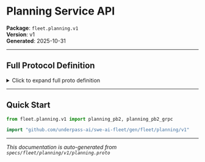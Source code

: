 # Planning Service API

**Package**: `fleet.planning.v1`  
**Version**: v1  
**Generated**: 2025-10-31

---

## Full Protocol Definition

<details>
<summary>Click to expand full proto definition</summary>

```protobuf
syntax = "proto3";
package fleet.planning.v1;

option go_package = "github.com/underpass-ai/swe-ai-fleet/services/planning/gen/fleet/planning/v1;planningv1";

// PlanningService manages the agile lifecycle FSM and story state
service PlanningService {
  rpc CreateStory (CreateStoryRequest) returns (CreateStoryResponse);
  rpc ListStories (ListStoriesRequest) returns (ListStoriesResponse);
  rpc GetStory (GetStoryRequest) returns (GetStoryResponse);
  rpc Transition (TransitionRequest) returns (TransitionResponse);
  rpc GetPlan (GetPlanRequest) returns (GetPlanResponse);
}

message CreateStoryRequest {
  string title = 1;
  string brief = 2;
  repeated string ac = 3; // Acceptance criteria (Gherkin)
}

message CreateStoryResponse {
  string story_id = 1;
  string state = 2;
  int32 dor_score = 3;
}

message ListStoriesRequest {}

message Story {
  string story_id = 1;
  string title = 2;
  string state = 3;
  int32 dor_score = 4;
  string brief = 5;
}

message ListStoriesResponse {
  repeated Story stories = 1;
}

message GetStoryRequest {
  string story_id = 1;
}

message GetStoryResponse {
  Story story = 1;
  repeated string ac = 2;
  string plan_json = 3; // FSM state + available transitions
}

message TransitionRequest {
  string story_id = 1;
  string event = 2; // FSM event name
  string actor = 3; // User ID or system
}

message TransitionResponse {
  string story_id = 1;
  string state = 2;
  bool blocked = 3;
  string reason = 4; // If blocked, guard failure reason
}

message GetPlanRequest {
  string story_id = 1;
}

message GetPlanResponse {
  string json = 1; // Serialized plan with state, transitions, tasks
}
```

</details>

---

## Quick Start

```python
from fleet.planning.v1 import planning_pb2, planning_pb2_grpc
```

```go
import "github.com/underpass-ai/swe-ai-fleet/gen/fleet/planning/v1"
```

---

*This documentation is auto-generated from `specs/fleet/planning/v1/planning.proto`*
